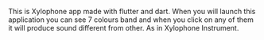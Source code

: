 This is Xylophone app made with flutter and dart.
When you will launch this application you can see 7 colours band and when you click on any of them it will produce sound different from other. As in Xylophone Instrument. 
